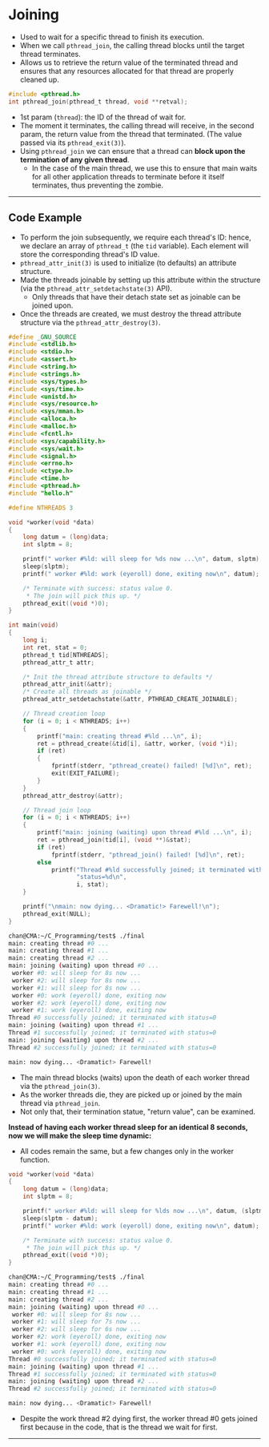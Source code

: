 # Joining

- Used to wait for a specific thread to finish its execution.
- When we call `pthread_join`, the calling thread blocks until the target thread terminates.
- Allows us to retrieve the return value of the terminated thread and ensures that any resources allocated for that thread are properly cleaned up.

```c
#include <pthread.h>
int pthread_join(pthread_t thread, void **retval);
```

- 1st param (`thread`): the ID of the thread of wait for.
- The moment it terminates, the calling thread will receive, in the second param, the return value from the thread that terminated. (The value passed via its `pthread_exit(3)`).
- Using `pthread_join` we can ensure that a thread can **block upon the termination of any given thread**.
  - In the case of the main thread, we use this to ensure that main waits for all other application threads to terminate before it itself terminates, thus preventing the zombie.

---

## Code Example

- To perform the join subsequently, we require each thread's ID: hence, we declare an array of `pthread_t` (the `tid` variable). Each element will store the corresponding thread's ID value.
- `pthread_attr_init(3)` is used to initialize (to defaults) an attribute structure.
- Made the threads joinable by setting up this attribute within the structure (via the `pthread_attr_setdetachstate(3)` API).
  - Only threads that have their detach state set as joinable can be joined upon.
- Once the threads are created, we must destroy the thread attribute structure via the `pthread_attr_destroy(3)`.

```c
#define _GNU_SOURCE
#include <stdlib.h>
#include <stdio.h>
#include <assert.h>
#include <string.h>
#include <strings.h>
#include <sys/types.h>
#include <sys/time.h>
#include <unistd.h>
#include <sys/resource.h>
#include <sys/mman.h>
#include <alloca.h>
#include <malloc.h>
#include <fcntl.h>
#include <sys/capability.h>
#include <sys/wait.h>
#include <signal.h>
#include <errno.h>
#include <ctype.h>
#include <time.h>
#include <pthread.h>
#include "hello.h"

#define NTHREADS 3

void *worker(void *data)
{
    long datum = (long)data;
    int slptm = 8;

    printf(" worker #%ld: will sleep for %ds now ...\n", datum, slptm);
    sleep(slptm);
    printf(" worker #%ld: work (eyeroll) done, exiting now\n", datum);

    /* Terminate with success: status value 0.
     * The join will pick this up. */
    pthread_exit((void *)0);
}

int main(void)
{
    long i;
    int ret, stat = 0;
    pthread_t tid[NTHREADS];
    pthread_attr_t attr;

    /* Init the thread attribute structure to defaults */
    pthread_attr_init(&attr);
    /* Create all threads as joinable */
    pthread_attr_setdetachstate(&attr, PTHREAD_CREATE_JOINABLE);

    // Thread creation loop
    for (i = 0; i < NTHREADS; i++)
    {
        printf("main: creating thread #%ld ...\n", i);
        ret = pthread_create(&tid[i], &attr, worker, (void *)i);
        if (ret)
        {
            fprintf(stderr, "pthread_create() failed! [%d]\n", ret);
            exit(EXIT_FAILURE);
        }
    }
    pthread_attr_destroy(&attr);

    // Thread join loop
    for (i = 0; i < NTHREADS; i++)
    {
        printf("main: joining (waiting) upon thread #%ld ...\n", i);
        ret = pthread_join(tid[i], (void **)&stat);
        if (ret)
            fprintf(stderr, "pthread_join() failed! [%d]\n", ret);
        else
            printf("Thread #%ld successfully joined; it terminated with "
                   "status=%d\n",
                   i, stat);
    }

    printf("\nmain: now dying... <Dramatic!> Farewell!\n");
    pthread_exit(NULL);
}
```

```sh
chan@CMA:~/C_Programming/test$ ./final
main: creating thread #0 ...
main: creating thread #1 ...
main: creating thread #2 ...
main: joining (waiting) upon thread #0 ...
 worker #0: will sleep for 8s now ...
 worker #2: will sleep for 8s now ...
 worker #1: will sleep for 8s now ...
 worker #0: work (eyeroll) done, exiting now
 worker #2: work (eyeroll) done, exiting now
 worker #1: work (eyeroll) done, exiting now
Thread #0 successfully joined; it terminated with status=0
main: joining (waiting) upon thread #1 ...
Thread #1 successfully joined; it terminated with status=0
main: joining (waiting) upon thread #2 ...
Thread #2 successfully joined; it terminated with status=0

main: now dying... <Dramatic!> Farewell!

```

- The main thread blocks (waits) upon the death of each worker thread via the `pthread_join(3)`.
- As the worker threads die, they are picked up or joined by the main thread via `pthread_join`. 
- Not only that, their termination statue, "return value", can be examined.



**Instead of having each worker thread sleep for an identical 8 seconds, now we will make the sleep time dynamic:**

- All codes remain the same, but a few changes only in the worker function.

```c
void *worker(void *data)
{
    long datum = (long)data;
    int slptm = 8;

    printf(" worker #%ld: will sleep for %lds now ...\n", datum, (slptm - datum));
    sleep(slptm - datum);
    printf(" worker #%ld: work (eyeroll) done, exiting now\n", datum);

    /* Terminate with success: status value 0.
     * The join will pick this up. */
    pthread_exit((void *)0);
}
```

```sh
chan@CMA:~/C_Programming/test$ ./final
main: creating thread #0 ...
main: creating thread #1 ...
main: creating thread #2 ...
main: joining (waiting) upon thread #0 ...
 worker #0: will sleep for 8s now ...
 worker #1: will sleep for 7s now ...
 worker #2: will sleep for 6s now ...
 worker #2: work (eyeroll) done, exiting now
 worker #1: work (eyeroll) done, exiting now
 worker #0: work (eyeroll) done, exiting now
Thread #0 successfully joined; it terminated with status=0
main: joining (waiting) upon thread #1 ...
Thread #1 successfully joined; it terminated with status=0
main: joining (waiting) upon thread #2 ...
Thread #2 successfully joined; it terminated with status=0

main: now dying... <Dramatic!> Farewell!
```

- Despite the work thread #2 dying first, the worker thread #0 gets joined first because in the code, that is the thread we wait for first.

---

